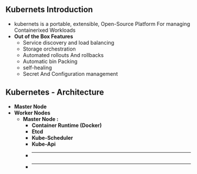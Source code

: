 ## Kubernets Introduction
* kubernets is a portable, extensible, Open-Source Platform For managing Containerixed Workloads
* **Out of the Box Features**
    * Service discovery and load balancing
    * Storage orchestration
    * Automated rollouts And rollbacks
    * Automatic bin Packing
    * self-healing
    * Secret And Configuration management

##  Kubernetes - Architecture 
- **Master Node**
- **Worker Nodes**
    * **Master Node :**
        - **Container Runtime (Docker)**
        - **Etcd**
        - **Kube-Scheduler**
        - **Kube-Api**
        - ****
        - ****


